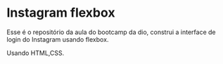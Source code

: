 # Instagram flexbox

Esse é o repositório da  aula do bootcamp da dio, construi a interface de login do Instagram usando flexbox.

Usando HTML,CSS.
